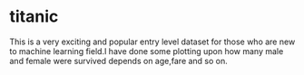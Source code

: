 # titanic
This is a very exciting and popular entry level dataset for those who are new to machine learning field.I have done some plotting upon how many male and female were survived depends on age,fare and so on.
